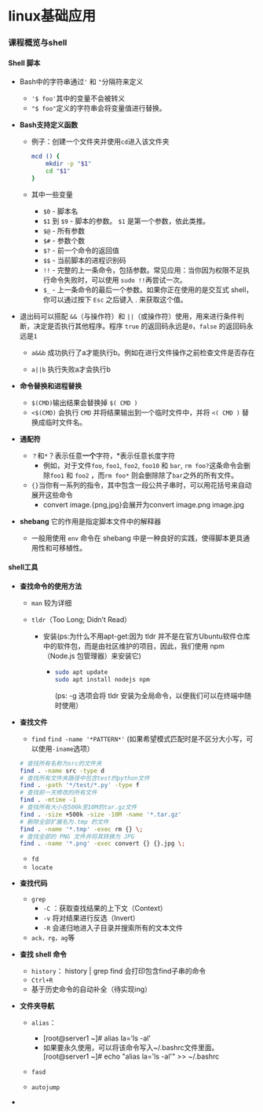# linux基础应用

### 课程概览与shell



#### Shell 脚本

+ Bash中的字符串通过`'` 和 `"`分隔符来定义

  + `'$ foo'`其中的变量不会被转义
  +  `"$ foo"`定义的字符串会将变量值进行替换。

+ **Bash支持定义函数**

  + 例子：创建一个文件夹并使用`cd`进入该文件夹

    ```bash
    mcd () {
        mkdir -p "$1"
        cd "$1"
    }
    ```

  + 其中一些变量

    + `$0` - 脚本名
    + `$1` 到 `$9` - 脚本的参数。 `$1` 是第一个参数，依此类推。
    + `$@` - 所有参数
    + `$#` - 参数个数
    + `$?` - 前一个命令的返回值
    + `$$` - 当前脚本的进程识别码
    + `!!` - 完整的上一条命令，包括参数。常见应用：当你因为权限不足执行命令失败时，可以使用 `sudo !!`再尝试一次。
    + `$_` - 上一条命令的最后一个参数。如果你正在使用的是交互式 shell，你可以通过按下 `Esc` 之后键入 . 来获取这个值。

+ 退出码可以搭配 `&&`（与操作符）和 `||`（或操作符）使用，用来进行条件判断，决定是否执行其他程序。程序 `true` 的返回码永远是`0`，`false` 的返回码永远是`1`

  + `a&&b` 成功执行了a才能执行b。例如在进行文件操作之前检查文件是否存在

  + `a||b` 执行失败a才会执行b

+ **命令替换和进程替换**

  + `$(CMD)`输出结果会替换掉 `$( CMD )` 
  + `<$(CMD)` 会执行 `CMD` 并将结果输出到一个临时文件中，并将 `<( CMD )` 替换成临时文件名。
  
+ **通配符**

  + `？`和`*`？表示任意**一个**字符，*表示任意长度字符
    + 例如，对于文件`foo`, `foo1`, `foo2`, `foo10` 和 `bar`, `rm foo?`这条命令会删除`foo1` 和 `foo2` ，而`rm foo*` 则会删除除了`bar`之外的所有文件。
  + `{}`当你有一系列的指令，其中包含一段公共子串时，可以用花括号来自动展开这些命令
    + convert image.{png,jpg}会展开为convert image.png image.jpg

+ **shebang** 它的作用是指定脚本文件中的解释器

  + 一般用使用 `env` 命令在 shebang 中是一种良好的实践，使得脚本更具通用性和可移植性。



#### shell工具

+ **查找命令的使用方法**

  + `man` 较为详细

  + `tldr`（Too Long; Didn’t Read）

    + 安装(ps:为什么不用apt-get:因为 tldr 并不是在官方Ubuntu软件仓库中的软件包，而是由社区维护的项目，因此，我们使用 npm（Node.js 包管理器）来安装它)

      + ```bash
        sudo apt update
        sudo apt install nodejs npm
        ```

        (ps: -g 选项会将 tldr 安装为全局命令，以便我们可以在终端中随时使用）

+ **查找文件**

  + `find` `find -name '*PATTERN*'` (如果希望模式匹配时是不区分大小写，可以使用`-iname`选项）

  ```BASH
  # 查找所有名称为src的文件夹
  find . -name src -type d
  # 查找所有文件夹路径中包含test的python文件
  find . -path '*/test/*.py' -type f
  # 查找前一天修改的所有文件
  find . -mtime -1
  # 查找所有大小在500k至10M的tar.gz文件
  find . -size +500k -size -10M -name '*.tar.gz'
  # 删除全部扩展名为.tmp 的文件
  find . -name '*.tmp' -exec rm {} \;
  # 查找全部的 PNG 文件并将其转换为 JPG
  find . -name '*.png' -exec convert {} {}.jpg \;
  ```

  + `fd`
  + `locate`

+ **查找代码**

  + `grep`
    + `-C` ：获取查找结果的上下文（Context）
    + `-v` 将对结果进行反选（Invert）
    +  `-R` 会递归地进入子目录并搜索所有的文本文件
  + `ack，rg，ag`等

+ **查找 shell 命令**

  + `history`： history | grep find 会打印包含find子串的命令
  + `Ctrl+R`
  + 基于历史命令的自动补全（待实现ing）

+ **文件夹导航**

  + `alias`：
    + [root@server1 ~]# alias la='ls -al'
    + 如果要永久使用，可以将该命令写入~/.bashrc文件里面。[root@server1 ~]# echo "alias la='ls -al'" >> ~/.bashrc

  + `fasd`
  + `autojump`

+ 